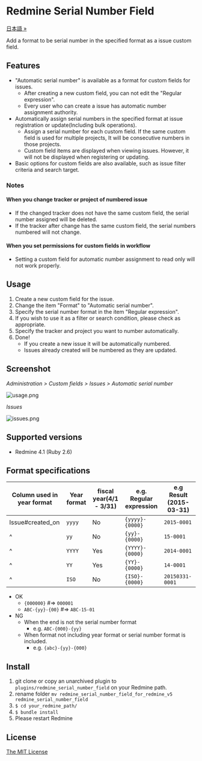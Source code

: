 # Redmine Serial Number Field

[日本語 »](https://github.com/matsukei/redmine_serial_number_field/blob/master/README.md)

Add a format to be serial number in the specified format as a issue custom field.

## Features

* "Automatic serial number" is available as a format for custom fields for issues.
  * After creating a new custom field, you can not edit the "Regular expression".
  * Every user who can create a issue has automatic number assignment authority.
* Automatically assign serial numbers in the specified format at issue registration or update(Including bulk operations).
  * Assign a serial number for each custom field. If the same custom field is used for multiple projects, It will be consecutive numbers in those projects.
  * Custom field items are displayed when viewing issues. However, it will not be displayed when registering or updating.
* Basic options for custom fields are also available, such as issue filter criteria and search target.

### Notes

#### When you change tracker or project of numbered issue

* If the changed tracker does not have the same custom field, the serial number assigned will be deleted.
* If the tracker after change has the same custom field, the serial numbers numbered will not change.

#### When you set permissions for custom fields in workflow

* Setting a custom field for automatic number assignment to read only will not work properly.

## Usage

1. Create a new custom field for the issue.
2. Change the item "Format" to "Automatic serial number".
3. Specify the serial number format in the item "Regular expression".
4. If you wish to use it as a filter or search condition, please check as appropriate.
5. Specify the tracker and project you want to number automatically.
6. Done!
    * If you create a new issue it will be automatically numbered.
    * Issues already created will be numbered as they are updated.

## Screenshot

*Administration > Custom fields > Issues > Automatic serial number*

![usage.png](https://github.com/matsukei/redmine_serial_number_field/blob/master/doc/images/usage.en.png)

*Issues*

![issues.png](https://github.com/matsukei/redmine_serial_number_field/blob/master/doc/images/issues.png)

## Supported versions

* Redmine 4.1 (Ruby 2.6)

## Format specifications

|Column used in year format |Year format|fiscal year(4/1 - 3/31)|e.g. Regular expression  |e.g Result (2015-03-31)|
|---------------------------|-----------|-----------------------|-------------------------|-----------------------|
|Issue#created_on           |`yyyy`     |No                     |`{yyyy}-{0000}`          |`2015-0001`            |
|^                          |`yy`       |No                     |`{yy}-{0000}`            |`15-0001`              |
|^                          |`YYYY`     |Yes                    |`{YYYY}-{0000}`          |`2014-0001`            |
|^                          |`YY`       |Yes                    |`{YY}-{0000}`            |`14-0001`              |
|^                          |`ISO`      |No                     |`{ISO}-{0000}`           |`20150331-0001`        |

* OK
  * `{000000}` #=> `000001`
  * `ABC-{yy}-{00}` #=> `ABC-15-01`
* NG
  * When the end is not the serial number format
    * e.g. `ABC-{000}-{yy}`
  * When format not including year format or serial number format is included.
    * e.g. `{abc}-{yy}-{000}`

## Install

1. git clone or copy an unarchived plugin to `plugins/redmine_serial_number_field` on your Redmine path.
2. rename folder `mv redmine_serial_number_field_for_redmine_v5 redmine_serial_number_field`
3. `$ cd your_redmine_path/`
4. `$ bundle install`
5. Please restart Redmine

## License

[The MIT License](https://opensource.org/licenses/MIT)

